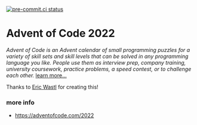 [![pre-commit.ci status](https://results.pre-commit.ci/badge/github/theendlessriver13/aoc2022/main.svg)](https://results.pre-commit.ci/latest/github/theendlessriver13/aoc2022/main)

# Advent of Code 2022

_Advent of Code is an Advent calendar of small programming puzzles for a variety of skill sets and skill levels that can be solved in any programming language you like. People use them as interview prep, company training, university coursework, practice problems, a speed contest, or to challenge each other._ [learn more...](https://adventofcode.com/2022/about)

Thanks to [Eric Wastl](https://github.com/topaz) for creating this!

### more info

- https://adventofcode.com/2022
